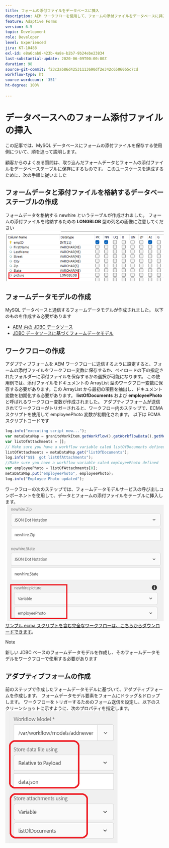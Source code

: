 ```yaml
---
title: フォームの添付ファイルをデータベースに挿入
description: AEM ワークフローを使用して、フォームの添付ファイルをデータベースに挿入します。
feature: Adaptive Forms
version: 6.5
topic: Development
role: Developer
level: Experienced
jira: KT-10488
exl-id: e8a6cab8-423b-4a8e-b2b7-9b24ebe23834
last-substantial-update: 2020-06-09T00:00:00Z
duration: 98
source-git-commit: f23c2ab86d42531113690df2e342c65060b5c7cd
workflow-type: ht
source-wordcount: '351'
ht-degree: 100%

---
```


# データベースへのフォーム添付ファイルの挿入

この記事では、MySQL データベースにフォームの添付ファイルを保存する使用例について、順を追って説明します。

顧客からのよくある質問は、取り込んだフォームデータとフォームの添付ファイルをデータベーステーブルに保存にするものです。
このユースケースを達成するために、次の手順に従いました

## フォームデータと添付ファイルを格納するデータベーステーブルの作成

フォームデータを格納する newhire というテーブルが作成されました。 フォームの添付ファイルを格納するための **LONGBLOB** 型の列名の画像に注意してください
![table-schema](assets/insert-picture-table.png)

## フォームデータモデルの作成

MySQL データベースと通信するフォームデータモデルが作成されました。 以下のものを作成する必要があります

* [AEM 内の JDBC データソース](./data-integration-technical-video-setup.md)
* [JDBC データソースに基づくフォームデータモデル](./jdbc-data-model-technical-video-use.md)

## ワークフローの作成

アダプティブフォームを AEM ワークフローに送信するように設定すると、フォームの添付ファイルをワークフロー変数に保存するか、ペイロードの下の指定されたフォルダーに添付ファイルを保存するかの選択が可能になります。 この使用例では、添付ファイルをドキュメントの ArrayList 型のワークフロー変数に保存する必要があります。この ArrayList から最初の項目を抽出し、ドキュメント変数を初期化する必要があります。 **listOfDocuments** および **employeePhoto** と呼ばれるワークフロー変数が作成されました。
アダプティブフォームが送信されてワークフローがトリガーされると、ワークフロー内のステップで、ECMA スクリプトを使用して employeePhoto 変数が初期化されます。 以下は ECMA スクリプトコードです

```javascript
log.info("executing script now...");
var metaDataMap = graniteWorkItem.getWorkflow().getWorkflowData().getMetaDataMap();
var listOfAttachments = [];
// Make sure you have a workflow variable caled listOfDocuments defined
listOfAttachments = metaDataMap.get("listOfDocuments");
log.info("$$$  got listOfAttachments");
//Make sure you have a workflow variable caled employeePhoto defined
var employeePhoto = listOfAttachments[0];
metaDataMap.put("employeePhoto", employeePhoto);
log.info("Employee Photo updated");
```

ワークフローの次のステップでは、フォームデータモデルサービスの呼び出しコンポーネントを使用して、データとフォームの添付ファイルをテーブルに挿入します。
![insert-pic](assets/fdm-insert-pic.png)
[サンプル ecma スクリプトを含む完全なワークフローは、こちらからダウンロードできます](assets/add-new-employee.zip)。

>[!NOTE]
> 新しい JDBC ベースのフォームデータモデルを作成し、そのフォームデータモデルをワークフローで使用する必要があります

## アダプティブフォームの作成

前のステップで作成したフォームデータモデルに基づいて、アダプティブフォームを作成します。 フォームデータモデル要素をフォームにドラッグ＆ドロップします。 ワークフローをトリガーするためのフォーム送信を設定し、以下のスクリーンショットに示すように、次のプロパティを指定します。
![form-attachments](assets/form-attachments.png)
